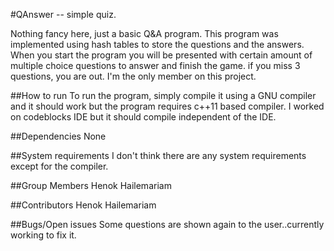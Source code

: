 #QAnswer -- simple quiz.

Nothing fancy here, just a basic Q&A program. This program was implemented using hash tables to store the questions and the answers. When you start the program you will be presented with certain amount of multiple choice questions to answer and finish the game. if you miss 3 questions, you are out. I'm the only member on this project.

##How to run
To run the program, simply compile it using a GNU compiler and it should work but the program requires c++11 based compiler. I worked on codeblocks IDE but it should compile independent of the IDE.

##Dependencies
None

##System requirements
I don't think there are any system requirements except for the compiler.

##Group Members
Henok Hailemariam

##Contributors
Henok Hailemariam

##Bugs/Open issues
Some questions are shown again to the user..currently working to fix it.
